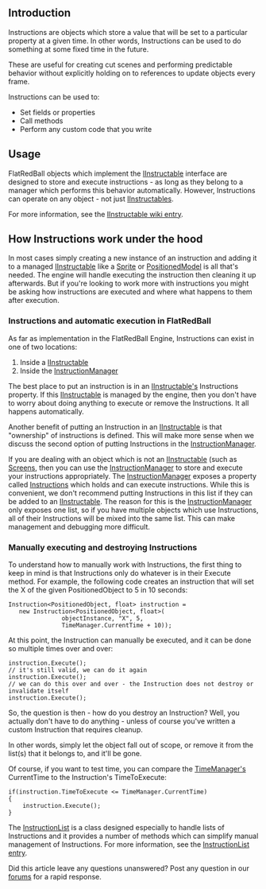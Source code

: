 ## Introduction

Instructions are objects which store a value that will be set to a particular property at a given time. In other words, Instructions can be used to do something at some fixed time in the future.

These are useful for creating cut scenes and performing predictable behavior without explicitly holding on to references to update objects every frame.

Instructions can be used to:

-   Set fields or properties
-   Call methods
-   Perform any custom code that you write

## Usage

FlatRedBall objects which implement the [IInstructable](/frb/docs/index.php?title=FlatRedBall.Instructions.IInstructable "FlatRedBall.Instructions.IInstructable") interface are designed to store and execute instructions - as long as they belong to a manager which performs this behavior automatically. However, Instructions can operate on any object - not just [IInstructables](/frb/docs/index.php?title=FlatRedBall.Instructions.IInstructable "FlatRedBall.Instructions.IInstructable").

For more information, see the [IInstructable wiki entry](/frb/docs/index.php?title=FlatRedBall.Instructions.IInstructable "FlatRedBall.Instructions.IInstructable").

## How Instructions work under the hood

In most cases simply creating a new instance of an instruction and adding it to a managed [IInstructable](/frb/docs/index.php?title=FlatRedBall.Instructions.IInstructable "FlatRedBall.Instructions.IInstructable") like a [Sprite](/frb/docs/index.php?title=FlatRedBall.Sprite "FlatRedBall.Sprite") or [PositionedModel](/frb/docs/index.php?title=FlatRedBall.Graphics.Model.PositionedModel "FlatRedBall.Graphics.Model.PositionedModel") is all that's needed. The engine will handle executing the instruction then cleaning it up afterwards. But if you're looking to work more with instructions you might be asking how instructions are executed and where what happens to them after execution.

### Instructions and automatic execution in FlatRedBall

As far as implementation in the FlatRedBall Engine, Instructions can exist in one of two locations:

1.  Inside a [IInstructable](/frb/docs/index.php?title=FlatRedBall.Instructions.IInstructable "FlatRedBall.Instructions.IInstructable")
2.  Inside the [InstructionManager](/frb/docs/index.php?title=FlatRedBall.Instructions.Instructions.InstructionManager&action=edit&redlink=1 "FlatRedBall.Instructions.Instructions.InstructionManager (page does not exist)")

The best place to put an instruction is in an [IInstructable's](/frb/docs/index.php?title=FlatRedBall.Instructions.IInstructable "FlatRedBall.Instructions.IInstructable") Instructions property. If this [IInstructable](/frb/docs/index.php?title=FlatRedBall.Instructions.IInstructable "FlatRedBall.Instructions.IInstructable") is managed by the engine, then you don't have to worry about doing anything to execute or remove the Instructions. It all happens automatically.

Another benefit of putting an Instruction in an [IInstructable](/frb/docs/index.php?title=FlatRedBall.Instructions.IInstructable "FlatRedBall.Instructions.IInstructable") is that "ownership" of instructions is defined. This will make more sense when we discuss the second option of putting Instructions in the [InstructionManager](/frb/docs/index.php?title=FlatRedBall.Instructions.Instructions.InstructionManager&action=edit&redlink=1 "FlatRedBall.Instructions.Instructions.InstructionManager (page does not exist)").

If you are dealing with an object which is not an [IInstructable](/frb/docs/index.php?title=FlatRedBall.Instructions.IInstructable "FlatRedBall.Instructions.IInstructable") (such as [Screens](/frb/docs/index.php?title=Screen "Screen"), then you can use the [InstructionManager](/frb/docs/index.php?title=FlatRedBall.Instructions.Instructions.InstructionManager&action=edit&redlink=1 "FlatRedBall.Instructions.Instructions.InstructionManager (page does not exist)") to store and execute your instructions appropriately. The [InstructionManager](/frb/docs/index.php?title=FlatRedBall.Instructions.Instructions.InstructionManager&action=edit&redlink=1 "FlatRedBall.Instructions.Instructions.InstructionManager (page does not exist)") exposes a property called [Instructions](/frb/docs/index.php?title=FlatRedBall.Instructions.InstructionManager.Instructions "FlatRedBall.Instructions.InstructionManager.Instructions") which holds and can execute instructions. While this is convenient, we don't recommend putting Instructions in this list if they can be added to an [IInstructable](/frb/docs/index.php?title=FlatRedBall.Instructions.IInstructable "FlatRedBall.Instructions.IInstructable"). The reason for this is the [InstructionManager](/frb/docs/index.php?title=FlatRedBall.Instructions.Instructions.InstructionManager&action=edit&redlink=1 "FlatRedBall.Instructions.Instructions.InstructionManager (page does not exist)") only exposes one list, so if you have multiple objects which use Instructions, all of their Instructions will be mixed into the same list. This can make management and debugging more difficult.

### Manually executing and destroying Instructions

To understand how to manually work with Instructions, the first thing to keep in mind is that Instructions only do whatever is in their Execute method. For example, the following code creates an instruction that will set the X of the given PositionedObject to 5 in 10 seconds:

    Instruction<PositionedObject, float> instruction = 
       new Instruction<PositionedObject, float>(
                   objectInstance, "X", 5, 
                   TimeManager.CurrentTime + 10));

At this point, the Instruction can manually be executed, and it can be done so multiple times over and over:

    instruction.Execute();
    // it's still valid, we can do it again
    instruction.Execute();
    // we can do this over and over - the Instruction does not destroy or invalidate itself
    instruction.Execute();

So, the question is then - how do you destroy an Instruction? Well, you actually don't have to do anything - unless of course you've written a custom Instruction that requires cleanup.

In other words, simply let the object fall out of scope, or remove it from the list(s) that it belongs to, and it'll be gone.

Of course, if you want to test time, you can compare the [TimeManager's](/frb/docs/index.php?title=FlatRedBall.TimeManager "FlatRedBall.TimeManager") CurrentTime to the Instruction's TimeToExecute:

    if(instruction.TimeToExecute <= TimeManager.CurrentTime)
    {
        instruction.Execute();
    }

The [InstructionList](/frb/docs/index.php?title=FlatRedBall.Instructions.InstructionList "FlatRedBall.Instructions.InstructionList") is a class designed especially to handle lists of Instructions and it provides a number of methods which can simplify manual management of Instructions. For more information, see the [InstructionList entry](/frb/docs/index.php?title=FlatRedBall.Instructions.InstructionList "FlatRedBall.Instructions.InstructionList").

Did this article leave any questions unanswered? Post any question in our [forums](/frb/forum.md) for a rapid response.
